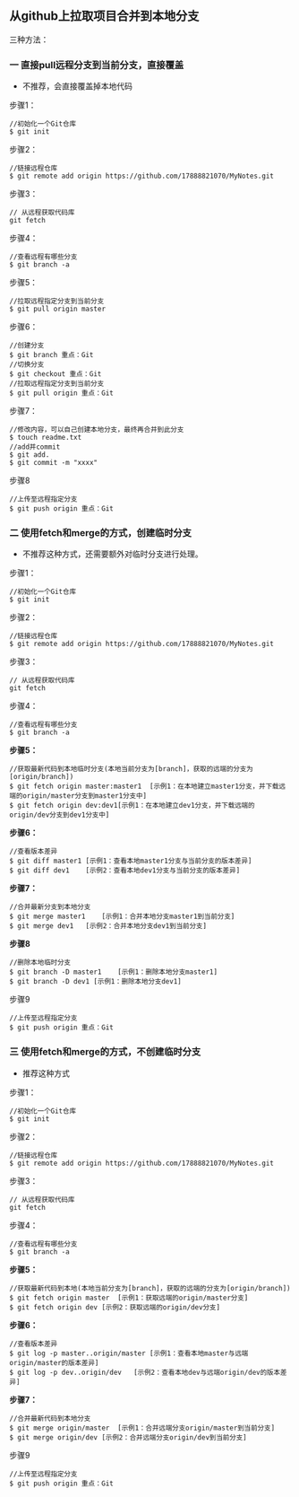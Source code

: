 ## 从github上拉取项目合并到本地分支

三种方法：

### 一 直接pull远程分支到当前分支，直接覆盖

* 不推荐，会直接覆盖掉本地代码

步骤1：

```
//初始化一个Git仓库
$ git init
```

步骤2：

```
//链接远程仓库
$ git remote add origin https://github.com/17888821070/MyNotes.git
```

步骤3：

```
// 从远程获取代码库
git fetch
```

步骤4：

```
//查看远程有哪些分支
$ git branch -a
```

步骤5：

```
//拉取远程指定分支到当前分支
$ git pull origin master
```

步骤6：

```
//创建分支
$ git branch 重点：Git
//切换分支
$ git checkout 重点：Git
//拉取远程指定分支到当前分支
$ git pull origin 重点：Git
```

步骤7：

```
//修改内容，可以自己创建本地分支，最终再合并到此分支
$ touch readme.txt
//add并commit
$ git add.
$ git commit -m "xxxx"
```

步骤8

```
//上传至远程指定分支
$ git push origin 重点：Git
```



### 二 使用fetch和merge的方式，创建临时分支

* 不推荐这种方式，还需要额外对临时分支进行处理。

步骤1：

```
//初始化一个Git仓库
$ git init
```

步骤2：

```
//链接远程仓库
$ git remote add origin https://github.com/17888821070/MyNotes.git
```

步骤3：

```
// 从远程获取代码库
git fetch
```

步骤4：

```
//查看远程有哪些分支
$ git branch -a
```

**步骤5：**

```
//获取最新代码到本地临时分支(本地当前分支为[branch]，获取的远端的分支为[origin/branch])
$ git fetch origin master:master1  [示例1：在本地建立master1分支，并下载远端的origin/master分支到master1分支中]
$ git fetch origin dev:dev1[示例1：在本地建立dev1分支，并下载远端的origin/dev分支到dev1分支中]
```

**步骤6：**

```
//查看版本差异
$ git diff master1 [示例1：查看本地master1分支与当前分支的版本差异]
$ git diff dev1    [示例2：查看本地dev1分支与当前分支的版本差异]
```

**步骤7：**

```
//合并最新分支到本地分支
$ git merge master1    [示例1：合并本地分支master1到当前分支]
$ git merge dev1   [示例2：合并本地分支dev1到当前分支]
```

**步骤8**

```
//删除本地临时分支
$ git branch -D master1    [示例1：删除本地分支master1]
$ git branch -D dev1 [示例1：删除本地分支dev1]
```

步骤9

```
//上传至远程指定分支
$ git push origin 重点：Git
```

### 三 使用fetch和merge的方式，不创建临时分支

- 推荐这种方式

步骤1：

```
//初始化一个Git仓库
$ git init
```

步骤2：

```
//链接远程仓库
$ git remote add origin https://github.com/17888821070/MyNotes.git
```

步骤3：

```
// 从远程获取代码库
git fetch
```

步骤4：

```
//查看远程有哪些分支
$ git branch -a
```

**步骤5：**

```
//获取最新代码到本地(本地当前分支为[branch]，获取的远端的分支为[origin/branch])
$ git fetch origin master  [示例1：获取远端的origin/master分支]
$ git fetch origin dev [示例2：获取远端的origin/dev分支]
```

**步骤6：**

```
//查看版本差异
$ git log -p master..origin/master [示例1：查看本地master与远端origin/master的版本差异]
$ git log -p dev..origin/dev   [示例2：查看本地dev与远端origin/dev的版本差异]
```

**步骤7：**

```
//合并最新代码到本地分支
$ git merge origin/master  [示例1：合并远端分支origin/master到当前分支]
$ git merge origin/dev [示例2：合并远端分支origin/dev到当前分支]
```

步骤9

```
//上传至远程指定分支
$ git push origin 重点：Git
```

